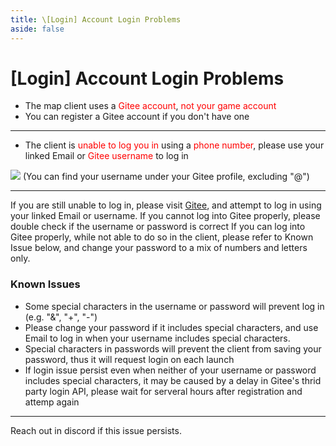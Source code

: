 ```yaml
---
title: \[Login] Account Login Problems
aside: false
---
```


# [Login] Account Login Problems

- The map client uses a <span style="color: red">Gitee account</span>, <span style="color: red">not your game account</span>
- You can register a Gitee account if you don't have one

---

- The client is <span style="color: red">unable to log you in</span> using a <span style="color: red">phone number</span>, please use your <span style="color: ">linked Email</span> or <span style="color: red">Gitee username</span> to log in

![](./../../../../public/imgs/en/manual/login/giteeusername.png)
(You can find your username under your Gitee profile, excluding "@")

---

If you are still unable to log in, please visit [Gitee](https://gitee.com/), and attempt to log in using your linked Email or username.
If you cannot log into Gitee properly, please double check if the username or password is correct
If you can log into Gitee properly, while not able to do so in the client, please refer to Known Issue below, and change your password to a mix of numbers and letters only.

### Known Issues

- Some special characters in the username or password will prevent log in (e.g. "&", "+", "-")
- Please change your password if it includes special characters, and use Email to log in when your username includes special characters.
- Special characters in passwords will prevent the client from saving your password, thus it will request login on each launch
- If login issue persist even when neither of your username or password includes special characters, it may be caused by a delay in Gitee's thrid party login API, please wait for serveral hours after registration and attemp again

---

Reach out in discord if this issue persists.

